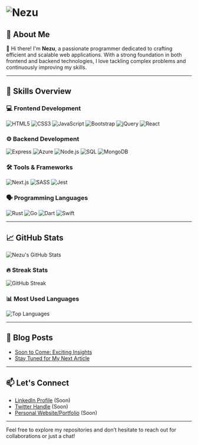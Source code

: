 # ![Nezu](https://img.shields.io/badge/Nezu-Programmer-blue?style=flat&logo=github)

## 🌟 About Me
👋 Hi there! I'm **Nezu**, a passionate programmer dedicated to crafting efficient and scalable web applications. With a strong foundation in both frontend and backend technologies, I love tackling complex problems and continuously improving my skills. 

---

## 🚀 Skills Overview
### 💻 Frontend Development
![HTML5](https://img.shields.io/badge/HTML5-E34F26?style=flat&logo=html5&logoColor=white)
![CSS3](https://img.shields.io/badge/CSS3-1572B6?style=flat&logo=css3&logoColor=white)
![JavaScript](https://img.shields.io/badge/JavaScript-F7DF1E?style=flat&logo=javascript&logoColor=black)
![Bootstrap](https://img.shields.io/badge/Bootstrap-563D7C?style=flat&logo=bootstrap&logoColor=white)
![jQuery](https://img.shields.io/badge/jQuery-0769AD?style=flat&logo=jquery&logoColor=white)
![React](https://img.shields.io/badge/React-61DAFB?style=flat&logo=react&logoColor=black)

### ⚙️ Backend Development
![Express](https://img.shields.io/badge/Express.js-404D59?style=flat&logo=express&logoColor=white)
![Azure](https://img.shields.io/badge/Microsoft_Azure-0089D6?style=flat&logo=microsoft-azure&logoColor=white)
![Node.js](https://img.shields.io/badge/Node.js-8CC84B?style=flat&logo=node.js&logoColor=white)
![SQL](https://img.shields.io/badge/SQL-003B57?style=flat&logo=sqlite&logoColor=white)
![MongoDB](https://img.shields.io/badge/MongoDB-47A248?style=flat&logo=mongodb&logoColor=white)

### 🛠️ Tools & Frameworks
![Next.js](https://img.shields.io/badge/Next.js-000000?style=flat&logo=next.js&logoColor=white)
![SASS](https://img.shields.io/badge/SASS-CC6699?style=flat&logo=sass&logoColor=white)
![Jest](https://img.shields.io/badge/Jest-C21325?style=flat&logo=jest&logoColor=white)

### 🗣️ Programming Languages
![Rust](https://img.shields.io/badge/Rust-000000?style=flat&logo=rust&logoColor=white)
![Go](https://img.shields.io/badge/Go-00ADD8?style=flat&logo=go&logoColor=white)
![Dart](https://img.shields.io/badge/Dart-00BFFF?style=flat&logo=dart&logoColor=white)
![Swift](https://img.shields.io/badge/Swift-F05138?style=flat&logo=swift&logoColor=white)

---

## 📈 GitHub Stats
![Nezu's GitHub Stats](https://github-readme-stats.vercel.app/api?username=0xNezu&show_icons=true&theme=radical&count_private=true)

### 🔥 Streak Stats
![GitHub Streak](https://github-readme-streak-stats.herokuapp.com/?user=0xNezu&theme=radical)

### 📊 Most Used Languages
![Top Languages](https://github-readme-stats.vercel.app/api/top-langs/?username=0xNezu&layout=compact&theme=radical)

---

## 📝 Blog Posts
- [Soon to Come: Exciting Insights](https://google.com)
- [Stay Tuned for My Next Article](https://google.com)

---

## 📫 Let's Connect
- [LinkedIn Profile](https://google.com) (Soon)
- [Twitter Handle](https://google.com) (Soon)
- [Personal Website/Portfolio](https://google.com) (Soon)

---

Feel free to explore my repositories and don’t hesitate to reach out for collaborations or just a chat!
